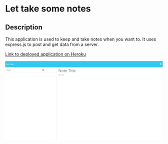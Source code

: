 # Let take some notes



## Description

This application is used to keep and take notes when you want to. It uses express.js to post and get data from a server.

<a href = "https://calm-eyrie-14137.herokuapp.com/notes">Link to deployed application on Heroku</a>

![](/public/assets/images/Screenshot%202023-03-19%20224151.png)

